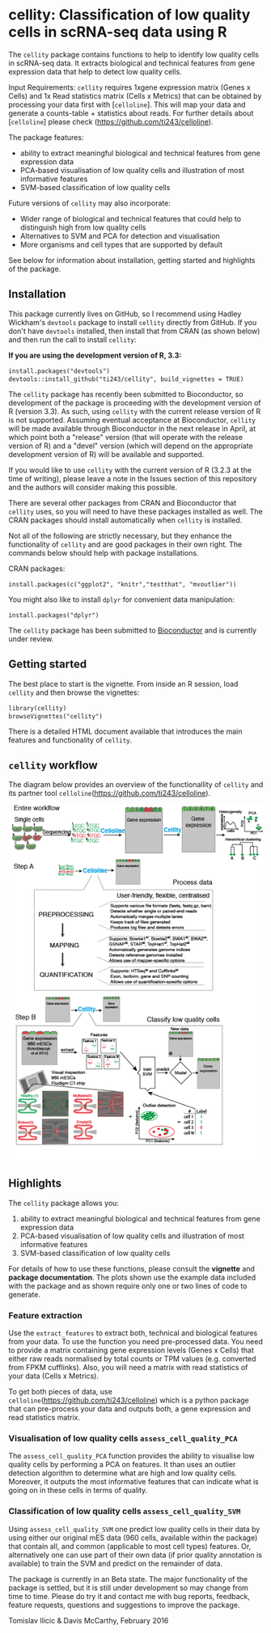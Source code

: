 # cellity: Classification of low quality cells in scRNA-seq data using R

The `cellity` package contains functions to help to identify low quality cells in scRNA-seq data. 
It extracts biological and technical features from gene expression data that help to detect low quality cells.

Input Requirements: 
`cellity` requires 1xgene expression matrix (Genes x Cells) and 1x Read statistics matrix (Cells x Metrics) that can be obtained by processing your data first with [`celloline`]. This will map your data and generate a counts-table + statistics about reads. For further details about [`celloline`] please check (https://github.com/ti243/celloline).

The package features:

* ability to extract meaningful biological and technical features from gene expression data
* PCA-based visualisation of low quality cells and illustration of most informative features
* SVM-based classification of low quality cells

Future versions of `cellity` may also incorporate:

* Wider range of biological and technical features that could help to distinguish high from low quality cells
* Alternatives to SVM and PCA for detection and visualisation 
* More organisms and cell types that are supported by default

See below for information about installation, getting started and highlights of the package.

## Installation
This package currently lives on GitHub, so I recommend using Hadley Wickham's
`devtools` package to install `cellity` directly from GitHub. If you don't have
`devtools` installed, then install that from CRAN (as shown below) and then run
the call to install `cellity`:

**If you are using the development version of R, 3.3:**
```{r}
install.packages("devtools")
devtools::install_github("ti243/cellity", build_vignettes = TRUE)
```

The `cellity` package has  recently been submitted to Bioconductor, so development of the 
package is proceeding with the development version of R (version 3.3). As such, 
using `cellity` with the current release version of R is not supported. Assuming 
eventual acceptance at Bioconductor, `cellity` will be made available through 
Bioconductor in the next release in April, at which point both a "release" version
(that will operate with the release version of R) and a "devel" version (which will
depend on the appropriate development version of R) will be available and supported.

If you would like to use `cellity` with the current version of R (3.2.3 at the time of 
writing), please leave a note in the Issues section of this repository and the authors
will consider making this possible.

There are several other packages from CRAN and Bioconductor that `cellity` uses,
so you will need to have these packages installed as well. The CRAN packages
should install automatically when `cellity` is installed.

Not all of the following are strictly necessary, but they enhance the
functionality of `cellity` and are good packages in their own right. The commands
below should help with package installations.

CRAN packages:

```{r}
install.packages(c("ggplot2", "knitr","testthat", "mvoutlier"))
```


You might also like to install `dplyr` for convenient data manipulation:

```{r}
install.packages("dplyr")
```

The `cellity` package has been submitted to 
[Bioconductor](http://bioconductor.org/) and is currently under review.


## Getting started

<!---
The best place to start is the [vignette](http://htmlpreview.github.io/?http://github.com/davismcc/scater/blob/master/vignettes/vignette.html).
-->

The best place to start is the vignette. From inside an R session, load `cellity`
and then browse the vignettes:

```{r}
library(cellity)
browseVignettes("cellity")
```

There is a detailed HTML document available that introduces the main features
and functionality of `cellity`.

## `cellity` workflow

The diagram below provides an overview of the functionallity of `cellity` and its partner tool `celloline`(https://github.com/ti243/celloline).

![Diagram outlining the cellity workflow](inst/cellity_overview.png)


## Highlights

The `cellity` package allows you:

1. ability to extract meaningful biological and technical features from gene expression data
2. PCA-based visualisation of low quality cells and illustration of most informative features
3. SVM-based classification of low quality cells

For details of how to use these functions, please consult the **vignette** and **package documentation**.  The plots shown use the example data included with the package and as shown require only one or two lines of code to generate.

### Feature extraction

Use the `extract_features` to extract both, technical and biological features from your data. To use the function you need pre-processed data. You need to provide a matrix containing gene expression levels (Genes x Cells) that either raw reads normalised by total counts or TPM values (e.g. converted from FPKM cufflinks). Also, you will need a matrix with read statistics of your data (Cells x Metrics). 

To get both pieces of data, use `celloline`(https://github.com/ti243/celloline) which is a python package that can pre-process your data and outputs both, a gene expression and read statistics matrix.

### Visualisation of low quality cells `assess_cell_quality_PCA`

The `assess_cell_quality_PCA` function provides the ability to visualise low quality cells by performing a PCA on features. It than uses an outlier detection algorithm to determine what are high and low quality cells. Moreover, it outputs the most informative features that can indicate what is going on in these cells in terms of quality.

### Classification of low quality cells `assess_cell_quality_SVM`

Using `assess_cell_quality_SVM` one predict low quality cells in their data by using either our original mES data (960 cells, available within the package) that contain all, and common (applicable to most cell types) features. Or, alternatively one can use part of their own data (if prior quality annotation is available) to train the SVM and predict on the remainder of data.


The package is currently in an Beta state. The major functionality of the 
package is settled, but it is still under development so may change from time 
to time. Please do try it and contact me with bug reports, feedback, feature 
requests, questions and suggestions to improve the package.

Tomislav Ilicic & Davis McCarthy, February 2016
